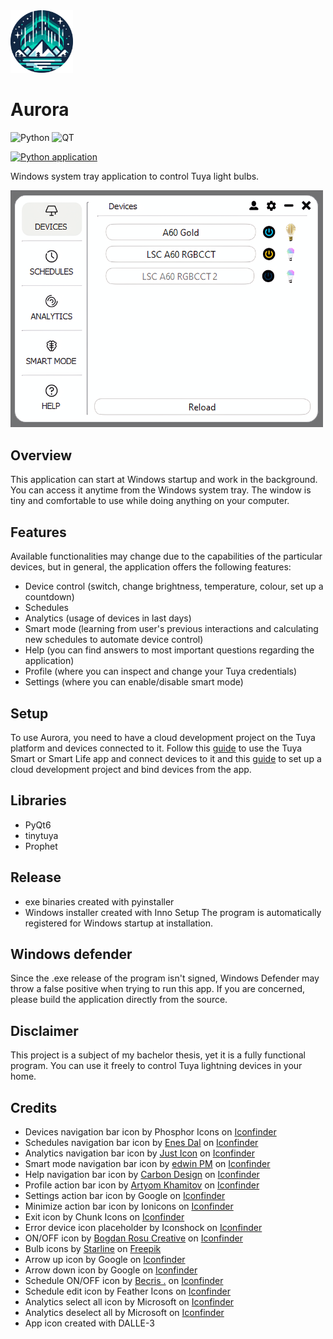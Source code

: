 <img src="./assets/aurora.png" width=100>

# Aurora

![Python](https://img.shields.io/badge/Python-3776AB.svg?style=for-the-badge&logo=Python&logoColor=white)
![QT](https://img.shields.io/badge/Qt-41CD52.svg?style=for-the-badge&logo=Qt&logoColor=white)

[![Python application](https://github.com/f4rys/Aurora/actions/workflows/python-app.yml/badge.svg)](https://github.com/f4rys/Aurora/actions/workflows/python-app.yml)

Windows system tray application to control Tuya light bulbs.

<img src="./assets/overview.png" width=500>

</div>

## Overview
This application can start at Windows startup and work in the background. You can access it anytime from the Windows system tray. The window is tiny and comfortable to use while doing anything on your computer.

## Features
Available functionalities may change due to the capabilities of the particular devices, but in general, the application offers the following features:
- Device control (switch, change brightness, temperature, colour, set up a countdown)
- Schedules
- Analytics (usage of devices in last days)
- Smart mode (learning from user's previous interactions and calculating new schedules to automate device control)
- Help (you can find answers to most important questions regarding the application)
- Profile (where you can inspect and change your Tuya credentials)
- Settings (where you can enable/disable smart mode)

## Setup
To use Aurora, you need to have a cloud development project on the Tuya platform and devices connected to it. Follow this <a href="https://developer.tuya.com/en/docs/iot/user-manual-for-tuya-smart-v3177?id=K9obrofrfk4sk
">guide</a> to use the Tuya Smart or Smart Life app and connect devices to it and this <a href="https://github.com/jasonacox/tinytuya/files/12836816/Tuya.IoT.API.Setup.v2.pdf">guide</a> to set up a cloud development project and bind devices from the app.

## Libraries
- PyQt6
- tinytuya
- Prophet

## Release
- exe binaries created with pyinstaller
- Windows installer created with Inno Setup
The program is automatically registered for Windows startup at installation.

## Windows defender
Since the .exe release of the program isn't signed, Windows Defender may throw a false positive when trying to run this app. If you are concerned, please build the application directly from the source.

## Disclaimer
This project is a subject of my bachelor thesis, yet it is a fully functional program. You can use it freely to control Tuya lightning devices in your home.

## Credits
- Devices navigation bar icon by Phosphor Icons on <a href="https://www.iconfinder.com/icons/9025776/lamp_icon">Iconfinder</a>
- Schedules navigation bar icon by <a href="https://www.iconfinder.com/Enesdal">Enes Dal</a> on <a href="https://www.iconfinder.com/icons/392529/alarm_alert_clock_event_history_schedule_time_watch_icon">Iconfinder</a>
- Analytics navigation bar icon by <a href="https://www.iconfinder.com/justicon">Just Icon</a> on <a href="https://www.iconfinder.com/icons/2672700/line_chart_app_object_essential_ux_icon">Iconfinder</a>
- Smart mode navigation bar icon by <a href="https://www.iconfinder.com/edwinp99">edwin PM</a> on <a href="https://www.iconfinder.com/icons/5041099/brain_health_healthcare_iq_medic_medical_smart_icon">Iconfinder</a>
- Help navigation bar icon by <a href="https://www.iconfinder.com/carbon-design">Carbon Design</a> on <a href="https://www.iconfinder.com/icons/9044348/help_icon">Iconfinder</a>
- Profile action bar icon by <a href="https://www.iconfinder.com/Kh.Artyom">Artyom Khamitov</a> on <a href="https://www.iconfinder.com/icons/1564534/customer_man_user_account_profile_icon">Iconfinder</a>
- Settings action bar icon by Google on <a href="https://www.iconfinder.com/icons/326699/settings_icon">Iconfinder</a>
- Minimize action bar icon by Ionicons on  <a href="https://www.iconfinder.com/icons/211863/minus_round_icon">Iconfinder</a>
- Exit icon by Chunk Icons on <a href="https://www.iconfinder.com/icons/8723144/x_icon">Iconfinder</a>
- Error device icon placeholder by Iconshock on <a href="https://www.iconfinder.com/icons/43694/bulb_icon">Iconfinder</a>
- ON/OFF icon by <a href="https://www.iconfinder.com/bogdanrosu">Bogdan Rosu Creative</a> on <a href="https://www.iconfinder.com/icons/353434/power_switch_off_on_icon">Iconfinder</a>
- Bulb icons by <a href="https://www.freepik.com/author/starline">Starline</a> on <a href="https://www.freepik.com/free-vector/set-three-light-bulb-represent-effective-business-idea-concept_37588597.htm#query=light%20bulb&position=0&from_view=keyword&track=ais&uuid=f3b782a6-85ae-419f-ace8-be389901e5f4">Freepik</a>
- Arrow up icon by Google on <a href="https://www.iconfinder.com/icons/352023/arrow_drop_up_icon">Iconfinder</a>
- Arrow down icon by Google on <a href="https://www.iconfinder.com/icons/352021/arrow_drop_down_icon">Iconfinder</a>
- Schedule ON/OFF icon by <a href="https://www.iconfinder.com/becris">Becris .</a> on <a href="https://www.iconfinder.com/icons/2205230/botton_left_off_on_icon">Iconfinder</a>
- Schedule edit icon by Feather Icons on <a href="https://www.iconfinder.com/icons/8666681/edit_icon">Iconfinder</a>
- Analytics select all icon by Microsoft on <a href="https://www.iconfinder.com/icons/8673728/ic_fluent_select_all_off_filled_icon">Iconfinder</a>
- Analytics deselect all by Microsoft on <a href="https://www.iconfinder.com/icons/8675434/ic_fluent_select_all_off_regular_icon">Iconfinder</a>
- App icon created with DALLE-3
